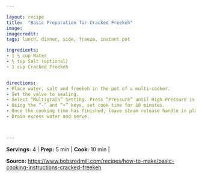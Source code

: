 ```yaml
---

layout: recipe
title:  "Basic Preparation for Cracked Freekeh"
image: 
imagecredit: 
tags: lunch, dinner, side, freeze, instant pot

ingredients:
- 1 ⅔ cup Water
- ½ tsp Salt (optional)
- 1 cup Cracked Freekeh


directions:
- Place water, salt and freekeh in the pot of a multi-cooker. 
- Set the valve to sealing.
- Select “Multigrain” Setting. Press “Pressure” until High Pressure is illuminated. Press “Adjust” until Normal is illuminated.
- Using the “-“ and “+” keys, set cook time for 10 minutes.
- Once the cooking time has finished, leave steam release handle in place and allow the pressure to release naturally.
- Drain excess water and serve.



---
```


**Servings:** 4 | **Prep:** 5 min | **Cook:** 10 min | 

**Source:** https://www.bobsredmill.com/recipes/how-to-make/basic-cooking-instructions-cracked-freekeh